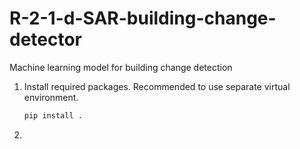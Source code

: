 # R-2-1-d-SAR-building-change-detector
Machine learning model for building change detection

1. Install required packages. Recommended to use separate virtual environment.
   ```python
   pip install .
2. 
   
